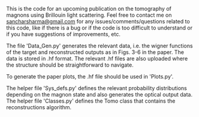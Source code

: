 This is the code for an upcoming publication on the tomography of magnons using Brillouin light scattering. Feel free to contact me on sancharsharma@gmail.com for any issues/comments/questions related to this code, like if there is a bug or if the code is too difficult to understand or if you have suggestions of improvements, etc. 

The file 'Data_Gen.py' generates the relevant data, i.e. the wigner functions of the target and reconstructed outputs as in Figs. 3-6 in the paper. The data is stored in .hf format. The relevant .hf files are also uploaded where the structure should be straightforward to navigate.

To generate the paper plots, the .hf file should be used in 'Plots.py'.

The helper file 'Sys_defs.py' defines the relevant probability distributions depending on the magnon state and also generates the optical output data.
The helper file 'Classes.py' defines the Tomo class that contains the reconstructions algorithm.
